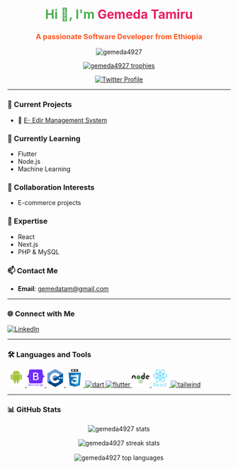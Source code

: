 <h1 align="center" style="color:#4CAF50;">Hi 👋, I'm <span style="color:#E91E63;">Gemeda Tamiru</span></h1>
<h3 align="center" style="color:#FF5722;">A passionate Software Developer from Ethiopia</h3>

<p align="center">
  <img src="https://komarev.com/ghpvc/?username=gemeda4927&label=Profile%20Views&color=0e75b6&style=flat" alt="gemeda4927" />
</p>

<p align="center">
  <a href="https://github.com/ryo-ma/github-profile-trophy">
    <img src="https://github-profile-trophy.vercel.app/?username=gemeda4927&theme=radical&margin-w=15&margin-h=15" alt="gemeda4927 trophies" />
  </a>
</p>

<p align="center">
  <a href="https://twitter.com/" target="blank">
    <img src="https://img.shields.io/twitter/follow/?logo=twitter&style=for-the-badge" alt="Twitter Profile" />
  </a>
</p>

---

### 🔭 Current Projects
- 🌟 [E- Edir Management System](https://e-edir.vercel.app/sign-in?redirect_url=https%3A%2F%2Fe-edir.vercel.app%2Fmy-edirs)

### 🌱 Currently Learning
- Flutter
- Node.js
- Machine Learning

### 👯 Collaboration Interests
- E-commerce projects

### 💬 Expertise
- React
- Next.js
- PHP & MySQL

### 📫 Contact Me
- **Email**: gemedatam@gmail.com

---

<h3 align="left">🌐 Connect with Me</h3>
<p align="left">
  <a href="https://linkedin.com/in/www.linkedin.com/in/gemeda-tamiru-003411291" target="blank">
    <img src="https://raw.githubusercontent.com/rahuldkjain/github-profile-readme-generator/master/src/images/icons/Social/linked-in-alt.svg" alt="LinkedIn" height="30" width="40" />
  </a>
</p>

---

<h3 align="left">🛠️ Languages and Tools</h3>
<p align="left">
  <a href="https://developer.android.com" target="_blank">
    <img src="https://raw.githubusercontent.com/devicons/devicon/master/icons/android/android-original-wordmark.svg" alt="android" width="40" height="40"/>
  </a>
  <a href="https://getbootstrap.com" target="_blank">
    <img src="https://raw.githubusercontent.com/devicons/devicon/master/icons/bootstrap/bootstrap-plain-wordmark.svg" alt="bootstrap" width="40" height="40"/>
  </a>
  <a href="https://www.w3schools.com/cpp/" target="_blank">
    <img src="https://raw.githubusercontent.com/devicons/devicon/master/icons/cplusplus/cplusplus-original.svg" alt="cplusplus" width="40" height="40"/>
  </a>
  <a href="https://www.w3schools.com/css/" target="_blank">
    <img src="https://raw.githubusercontent.com/devicons/devicon/master/icons/css3/css3-original-wordmark.svg" alt="css3" width="40" height="40"/>
  </a>
  <a href="https://dart.dev" target="_blank">
    <img src="https://www.vectorlogo.zone/logos/dartlang/dartlang-icon.svg" alt="dart" width="40" height="40"/>
  </a>
  <a href="https://flutter.dev" target="_blank">
    <img src="https://www.vectorlogo.zone/logos/flutterio/flutterio-icon.svg" alt="flutter" width="40" height="40"/>
  </a>
  <a href="https://nodejs.org" target="_blank">
    <img src="https://raw.githubusercontent.com/devicons/devicon/master/icons/nodejs/nodejs-original-wordmark.svg" alt="nodejs" width="40" height="40"/>
  </a>
  <a href="https://reactjs.org/" target="_blank">
    <img src="https://raw.githubusercontent.com/devicons/devicon/master/icons/react/react-original-wordmark.svg" alt="react" width="40" height="40"/>
  </a>
  <a href="https://tailwindcss.com/" target="_blank">
    <img src="https://www.vectorlogo.zone/logos/tailwindcss/tailwindcss-icon.svg" alt="tailwind" width="40" height="40"/>
  </a>
</p>

---

<h3 align="left">📊 GitHub Stats</h3>
<p align="center">
  <img align="center" src="https://github-readme-stats.vercel.app/api?username=gemeda4927&show_icons=true&theme=radical&hide_border=true" alt="gemeda4927 stats" />
</p>
<p align="center">
  <img align="center" src="https://github-readme-streak-stats.herokuapp.com/?user=gemeda4927&theme=radical&hide_border=true" alt="gemeda4927 streak stats" />
</p>
<p align="center">
  <img align="center" src="https://github-readme-stats.vercel.app/api/top-langs?username=gemeda4927&show_icons=true&locale=en&layout=compact&theme=radical&hide_border=true" alt="gemeda4927 top languages" />
</p>
